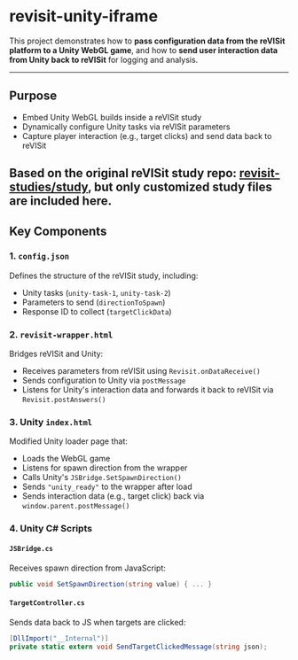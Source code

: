 # revisit-unity-iframe
This project demonstrates how to **pass configuration data from the reVISit platform to a Unity WebGL game**, and how to **send user interaction data from Unity back to reVISit** for logging and analysis.

---

##  Purpose

-  Embed Unity WebGL builds inside a reVISit study
-  Dynamically configure Unity tasks via reVISit parameters
- Capture player interaction (e.g., target clicks) and send data back to reVISit

Based on the original reVISit study repo: [revisit-studies/study](https://github.com/revisit-studies/study), but only customized study files are included here.
---

## Key Components

### 1. `config.json`
Defines the structure of the reVISit study, including:
- Unity tasks (`unity-task-1`, `unity-task-2`)
- Parameters to send (`directionToSpawn`)
- Response ID to collect (`targetClickData`)

### 2. `revisit-wrapper.html`
Bridges reVISit and Unity:
- Receives parameters from reVISit using `Revisit.onDataReceive()`
- Sends configuration to Unity via `postMessage`
- Listens for Unity's interaction data and forwards it back to reVISit via `Revisit.postAnswers()`

### 3. Unity `index.html`
Modified Unity loader page that:
- Loads the WebGL game
- Listens for spawn direction from the wrapper
- Calls Unity's `JSBridge.SetSpawnDirection()`
- Sends `"unity_ready"` to the wrapper after load
- Sends interaction data (e.g., target click) back via `window.parent.postMessage()`

### 4. Unity C# Scripts
#### `JSBridge.cs`
Receives spawn direction from JavaScript:
```csharp
public void SetSpawnDirection(string value) { ... }
```

#### `TargetController.cs`
Sends data back to JS when targets are clicked:
```csharp
[DllImport("__Internal")]
private static extern void SendTargetClickedMessage(string json);
```